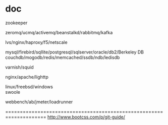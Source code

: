 # doc
zookeeper  

zeromq/ucmq/activemq/beanstalkd/rabbitmq/kafka  

lvs/nginx/haproxy/f5/netscale  

mysql/firebird/sqllite/postgresql/sqlserver/oracle/db2/Berkeley DB  
couchdb/mogodb/redis/memcached/ssdb/ndb/ledisdb

varnish/squid  

nginx/apache/lighttp  

linux/freebsd/windows  
swoole

webbench/ab/jmeter/loadrunner


====================================================================
http://www.bootcss.com/p/git-guide/


